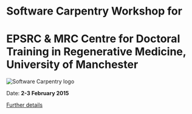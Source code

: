 
Software Carpentry Workshop for
===============================
EPSRC & MRC Centre for Doctoral Training in Regenerative Medicine, University of Manchester
=========================================

![Software Carpentry logo](http://software-carpentry.org/img/software-carpentry-banner.png "Software Carpentry logo")

 Date:  **2-3 February 2015**


[Further details](http://apawlik.github.io/2015-02-03-CDT-reg-medicine/)

